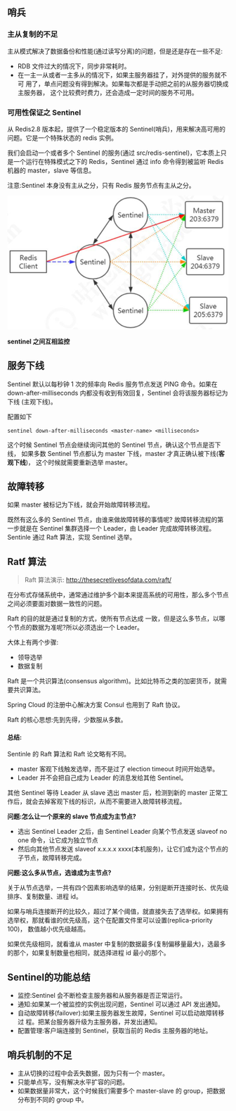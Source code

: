 ## 哨兵

### 主从复制的不足

主从模式解决了数据备份和性能(通过读写分离)的问题，但是还是存在一些不足:

- RDB 文件过大的情况下，同步非常耗时。
- 在一主一从或者一主多从的情况下，如果主服务器挂了，对外提供的服务就不可 用了，单点问题没有得到解决。如果每次都是手动把之前的从服务器切换成主服务器， 这个比较费时费力，还会造成一定时间的服务不可用。

### 可用性保证之 Sentinel

从 Redis2.8 版本起，提供了一个稳定版本的 Sentinel(哨兵)，用来解决高可用的 问题。它是一个特殊状态的 redis 实例。

我们会启动一个或者多个 Sentinel 的服务(通过 src/redis-sentinel)，它本质上只 是一个运行在特殊模式之下的 Redis，Sentinel 通过 info 命令得到被监听 Redis 机器的 master，slave 等信息。

注意:Sentinel 本身没有主从之分，只有 Redis 服务节点有主从之分。

![image-20200321204754421](../../../assets/image-20200321204754421.png)

**sentinel 之间互相监控**

## 服务下线

Sentinel 默认以每秒钟 1 次的频率向 Redis 服务节点发送 PING 命令。如果在 down-after-milliseconds 内都没有收到有效回复，Sentinel 会将该服务器标记为下线 (主观下线)。

配置如下

```\# sentinel.conf
sentinel down-after-milliseconds <master-name> <milliseconds>
```

这个时候 Sentinel 节点会继续询问其他的 Sentinel 节点，确认这个节点是否下线， 如果多数 Sentinel 节点都认为 master 下线，master 才真正确认被下线(**客观下线**)， 这个时候就需要重新选举 master。

## 故障转移

如果 master 被标记为下线，就会开始故障转移流程。

既然有这么多的 Sentinel 节点，由谁来做故障转移的事情呢? 故障转移流程的第一步就是在 Sentinel 集群选择一个 Leader，由 Leader 完成故障转移流程。Sentinle 通过 Raft 算法，实现 Sentinel 选举。

## Ratf 算法

>  Raft 算法演示: http://thesecretlivesofdata.com/raft/

在分布式存储系统中，通常通过维护多个副本来提高系统的可用性，那么多个节点 之间必须要面对数据一致性的问题。

Raft 的目的就是通过复制的方式，使所有节点达成 一致，但是这么多节点，以哪个节点的数据为准呢?所以必须选出一个 Leader。

大体上有两个步骤:

- 领导选举
- 数据复制

Raft 是一个共识算法(consensus algorithm)。比如比特币之类的加密货币，就需要共识算法。

Spring Cloud 的注册中心解决方案 Consul 也用到了 Raft 协议。

Raft 的核心思想:先到先得，少数服从多数。

#### 总结:

Sentinle 的 Raft 算法和 Raft 论文略有不同。

- master 客观下线触发选举，而不是过了 election timeout 时间开始选举。 
- Leader 并不会把自己成为 Leader 的消息发给其他 Sentinel。

其他 Sentinel 等待 Leader 从 slave 选出 master 后，检测到新的 master 正常工作后，就会去掉客观下线的标识，从而不需要进入故障转移流程。

**问题:怎么让一个原来的 slave 节点成为主节点?**

- 选出 Sentinel Leader 之后，由 Sentinel Leader 向某个节点发送 slaveof no one 命令，让它成为独立节点
- 然后向其他节点发送 slaveof x.x.x.x xxxx(本机服务)，让它们成为这个节点的 子节点，故障转移完成。

**问题:这么多从节点，选谁成为主节点?**

关于从节点选举，一共有四个因素影响选举的结果，分别是断开连接时长、优先级 排序、复制数量、进程 id。

如果与哨兵连接断开的比较久，超过了某个阈值，就直接失去了选举权。如果拥有 选举权，那就看谁的优先级高，这个在配置文件里可以设置(replica-priority 100)， 数值越小优先级越高。

如果优先级相同，就看谁从 master 中复制的数据最多(复制偏移量最大)，选最多 的那个，如果复制数量也相同，就选择进程 id 最小的那个。

## Sentinel的功能总结

- 监控:Sentinel 会不断检查主服务器和从服务器是否正常运行。
- 通知:如果某一个被监控的实例出现问题，Sentinel 可以通过 API 发出通知。
- 自动故障转移(failover):如果主服务器发生故障，Sentinel 可以启动故障转移过 程。把某台服务器升级为主服务器，并发出通知。
- 配置管理:客户端连接到 Sentinel，获取当前的 Redis 主服务器的地址。

## 哨兵机制的不足

- 主从切换的过程中会丢失数据，因为只有一个 master。
- 只能单点写，没有解决水平扩容的问题。
- 如果数据量非常大，这个时候我们需要多个 master-slave 的 group，把数据分布到不同的 group 中。

